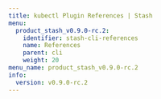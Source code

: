 ```yaml
---
title: kubectl Plugin References | Stash
menu:
  product_stash_v0.9.0-rc.2:
    identifier: stash-cli-references
    name: References
    parent: cli
    weight: 20
menu_name: product_stash_v0.9.0-rc.2
info:
  version: v0.9.0-rc.2
---
```


